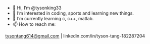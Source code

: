 - 👋 Hi, I’m @tysonking33
- 👀 I’m interested in coding, sports and learning new things.
- 🌱 I’m currently learning c, c++, matlab.
- 📫 How to reach me:

tysontang614@gmail.com |
linkedin.com/in/tyson-tang-182287204


<!---
tysonking33/tysonking33 is a ✨ special ✨ repository because its `README.md` (this file) appears on your GitHub profile.
You can click the Preview link to take a look at your changes.
--->
